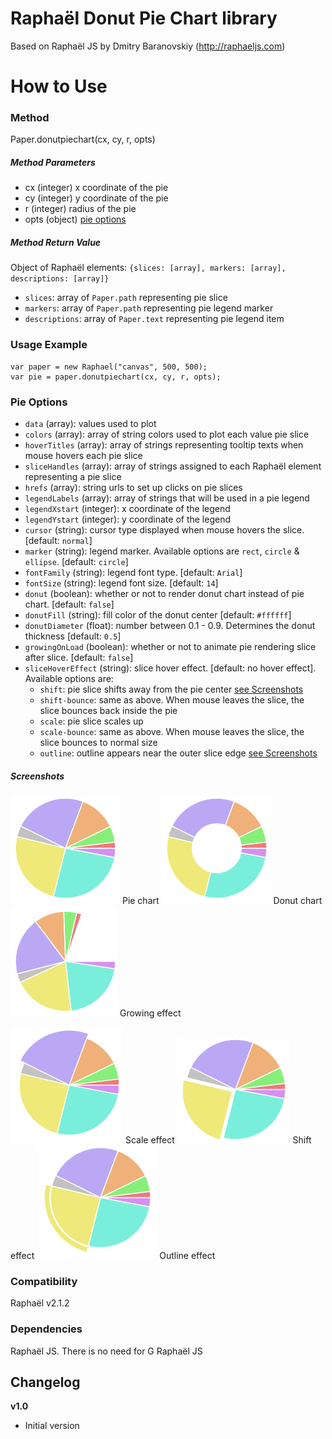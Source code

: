 Raphaël Donut Pie Chart library
=========

Based on Raphaël JS by Dmitry Baranovskiy (http://raphaeljs.com)

How to Use
==========

### Method
Paper.donutpiechart(cx, cy, r, opts)

##### Method Parameters
 - cx (integer) x coordinate of the pie
 - cy (integer) y coordinate of the pie
 - r (integer) radius of the pie
 - opts (object) [pie options](#pie-options)
 
##### Method Return Value 
Object of Raphaël elements: `{slices: [array], markers: [array], descriptions: [array]}`
- `slices`: array of `Paper.path` representing pie slice
- `markers`: array of `Paper.path` representing pie legend marker 
- `descriptions`: array of `Paper.text` representing pie legend item

### Usage Example
```
var paper = new Raphael("canvas", 500, 500);
var pie = paper.donutpiechart(cx, cy, r, opts);
```

### Pie Options
- `data` (array): values used to plot
- `colors` (array): array of string colors used to plot each value pie slice
- `hoverTitles` (array): array of strings representing tooltip texts when mouse hovers each pie slice
- `sliceHandles` (array): array of strings assigned to each Raphaël element representing a pie slice
- `hrefs` (array): string urls to set up clicks on pie slices
- `legendLabels` (array): array of strings that will be used in a pie legend
- `legendXstart` (integer): x coordinate of the legend
- `legendYstart` (integer): y coordinate of the legend
- `cursor` (string): cursor type displayed when mouse hovers the slice. [default: `normal`]
- `marker` (string): legend marker. Available options are `rect`, `circle` & `ellipse`. [default: `circle`]
- `fontFamily` (string): legend font type. [default: `Arial`]
- `fontSize` (string): legend font size. [default: `14`]
- `donut` (boolean): whether or not to render donut chart instead of pie chart. [default: `false`]
- `donutFill` (string): fill color of the donut center [default: `#ffffff`]
- `donutDiameter` (float): number between 0.1 - 0.9. Determines the donut thickness [default: `0.5`]
- `growingOnLoad` (boolean): whether or not to animate pie rendering slice after slice. [default: `false`]
- `sliceHoverEffect` (string): slice hover effect. [default: no hover effect]. Available options are: 
  - `shift`: pie slice shifts away from the pie center [see Screenshots](#screenshots)
  - `shift-bounce`: same as above. When mouse leaves the slice, the slice bounces back inside the pie
  - `scale`: pie slice scales up
  - `scale-bounce`: same as above. When mouse leaves the slice, the slice bounces to normal size
  - `outline`: outline appears near the outer slice edge [see Screenshots](#screenshots)

##### Screenshots
![Pie](screenshots/pie.png?raw=true) Pie chart
![Donut](screenshots/donut.png?raw=true) Donut chart
![Growing](screenshots/growing.png?raw=true) Growing effect

![Scale](screenshots/scale.png?raw=true) Scale effect
![Shift](screenshots/shift.png?raw=true) Shift effect
![Outline](screenshots/outline.png?raw=true) Outline effect
  
### Compatibility
Raphaël v2.1.2

### Dependencies
Raphaël JS. There is no need for G Raphaël JS

Changelog
---------

**v1.0**

 * Initial version
 
